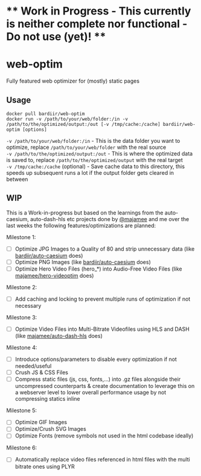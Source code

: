 # ** Work in Progress - This currently is neither complete nor functional - Do not use (yet)! **
# web-optim

Fully featured web optimizer for (mostly) static pages

## Usage
```
docker pull bardiir/web-optim
docker run -v /path/to/your/web/folder:/in -v /path/to/the/optimized/output:/out [-v /tmp/cache:/cache] bardiir/web-optim [options]
```

`-v /path/to/your/web/folder:/in` - This is the data folder you want to optimize, replace `/path/to/your/web/folder` with the real source  
`-v /path/to/the/optimized/output:/out` - This is where the optimized data is saved to, replace `/path/to/the/optimized/output` with the real target  
`-v /tmp/cache:/cache` (optional) - Save cache data to this directory, this speeds up subsequent runs a lot if the output folder gets cleared in between


## WIP
This is a Work-in-progress but based on the learnings from the auto-caesium, auto-dash-hls etc projects done by [@majamee](https://github.com/majamee) and me over the last weeks the following features/optimizations are planned:

Milestone 1:
- [ ] Optimize JPG Images to a Quality of 80 and strip unnecessary data (like [bardiir/auto-caesium](https://github.com/bardiir/auto-caesium) does)
- [ ] Optimize PNG Images (like [bardiir/auto-caesium](https://github.com/bardiir/auto-caesium) does)
- [ ] Optimize Hero Video Files (hero_*) into Audio-Free Video Files (like [majamee/hero-videoptim](https://github.com/majamee/hero-videoptim) does)

Milestone 2:
- [ ] Add caching and locking to prevent multiple runs of optimization if not necessary

Milestone 3:
- [ ] Optimize Video Files into Multi-Bitrate Videofiles using HLS and DASH (like [majamee/auto-dash-hls](https://github.com/majamee/auto-dash-hls) does)

Milestone 4:
- [ ] Introduce options/parameters to disable every optimization if not needed/useful
- [ ] Crush JS & CSS Files
- [ ] Compress static files (js, css, fonts,...) into .gz files alongside their uncompressed counterparts & create documentation to leverage this on a webserver level to lower overall performance usage by not compressing statics inline

Milestone 5:
- [ ] Optimize GIF Images
- [ ] Optimize/Crush SVG Images
- [ ] Optimize Fonts (remove symbols not used in the html codebase ideally)

Milestone 6:
- [ ] Automatically replace video files referenced in html files with the multi bitrate ones using PLYR
